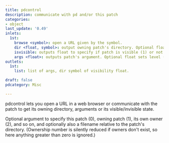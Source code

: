 ```yaml
---
title: pdcontrol
description: communicate with pd and/or this patch
categories:
- object
last_update: '0.49'
inlets:
  1st:
    browse <symbol>: open a URL given by the symbol.
    dir <float, symbol>: output owning patch's directory. Optional float sets level (0, this patch, 1, its owner, and so on). Optional symbol sets a folder relative to the directory.
    isvisible: outputs float to specify if patch is visible (1) or not (0).
    args <float>: outputs patch's argument. Optional float sets level (0, this patch, 1, its owner, and so on).
outlets:
  1st:
    list: list of args, dir symbol of visibility float.

draft: false
pdcategory: Misc

---
```


pdcontrol lets you open a URL in a web browser or communicate with the patch to get its owning directory, arguments or its visible/invisible state.

Optional argument to specify this patch (0), owning patch (1), its own owner (2), and so on, and optionally also a filename relative to the patch's directory. (Ownership number is silently reduced if owners don't exist, so here anything greater than zero is ignored.)
